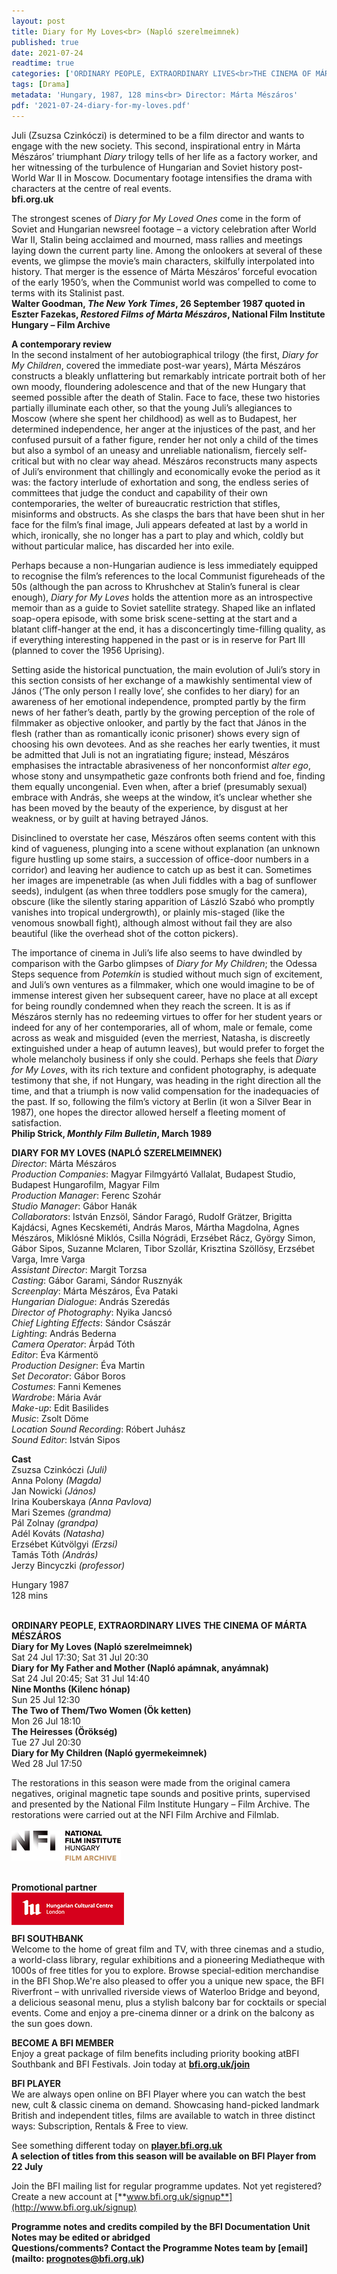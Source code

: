 ```yaml
---
layout: post
title: Diary for My Loves<br> (Napló szerelmeimnek) 
published: true
date: 2021-07-24 
readtime: true
categories: ['ORDINARY PEOPLE, EXTRAORDINARY LIVES<br>THE CINEMA OF MÁRTA MÉSZÁROS']
tags: [Drama]
metadata: 'Hungary, 1987, 128 mins<br> Director: Márta Mészáros'
pdf: '2021-07-24-diary-for-my-loves.pdf'
---
```


Juli (Zsuzsa Czinkóczi) is determined to be a film director and wants to engage with the new society. This second, inspirational entry in Márta Mészáros’ triumphant _Diary_ trilogy tells of her life as a factory worker, and her witnessing of the turbulence of Hungarian and Soviet history post-World War II in Moscow. Documentary footage intensifies the drama with characters at the centre of real events.<br>
**bfi.org.uk**

The strongest scenes of _Diary for My Loved Ones_ come in the form of Soviet and Hungarian newsreel footage – a victory celebration after World War II, Stalin being acclaimed and mourned, mass rallies and meetings laying down the current party line. Among the onlookers at several of these events, we glimpse the movie’s main characters, skilfully interpolated into history.  That merger is the essence of Márta Mészáros’ forceful evocation of the early 1950’s, when the Communist world was compelled to come to terms with its Stalinist past.<br>
**Walter Goodman, _The New York Times_, 26 September 1987 quoted in Eszter Fazekas, _Restored Films of Márta Mészáros_, National Film Institute Hungary – Film Archive**

**A contemporary review**<br>
In the second instalment of her autobiographical trilogy (the first, _Diary for My Children_, covered the immediate post-war years), Márta Mészáros constructs a bleakly unflattering but remarkably intricate portrait both of her own moody, floundering adolescence and that of the new Hungary that seemed possible after the death of Stalin. Face to face, these two histories partially illuminate each other, so that the young Juli’s allegiances to Moscow (where she spent her childhood) as well as to Budapest, her determined independence, her anger at the injustices of the past, and her confused pursuit of a father figure, render her not only a child of the times but also a symbol of an uneasy and unreliable nationalism, fiercely self-critical but with no clear way ahead. Mészáros reconstructs many aspects of Juli’s environment that chillingly and economically evoke the period as it was: the factory interlude of exhortation and song, the endless series of committees that judge the conduct and capability of their own contemporaries, the welter of bureaucratic restriction that stifles, misinforms and obstructs. As she clasps the bars that have been shut in her face for the film’s final image, Juli appears defeated at last by a world in which, ironically, she no longer has a part to play and which, coldly but without particular malice, has discarded her into exile.

Perhaps because a non-Hungarian audience is less immediately equipped to recognise the film’s references to the local Communist figureheads of the 50s (although the pan across to Khrushchev at Stalin’s funeral is clear enough), _Diary for My Loves_ holds the attention more as an introspective memoir than as a guide to Soviet satellite strategy. Shaped like an inflated soap-opera episode, with some brisk scene-setting at the start and a blatant cliff-hanger at the end, it has a disconcertingly time-filling quality, as if everything interesting happened in the past or is in reserve for Part III (planned to cover the 1956 Uprising).

Setting aside the historical punctuation, the main evolution of Juli’s story in this section consists of her exchange of a mawkishly sentimental view of János (‘The only person I really love’, she confides to her diary) for an awareness of her emotional independence, prompted partly by the firm news of her father’s death, partly by the growing perception of the role of filmmaker as objective onlooker, and partly by the fact that János in the flesh (rather than as romantically iconic prisoner) shows every sign of choosing his own devotees. And as she reaches her early twenties, it must be admitted that Juli is not an ingratiating figure; instead, Mészáros emphasises the intractable abrasiveness of her nonconformist _alter ego_, whose stony and unsympathetic gaze confronts both friend and foe, finding them equally uncongenial. Even when, after a brief (presumably sexual) embrace with András, she weeps at the window, it’s unclear whether she has been moved by the beauty of the experience, by disgust at her weakness, or by guilt at having betrayed János.

Disinclined to overstate her case, Mészáros often seems content with this kind of vagueness, plunging into a scene without explanation (an unknown figure hustling up some stairs, a succession of office-door numbers in a corridor) and leaving her audience to catch up as best it can. Sometimes her images are impenetrable (as when Juli fiddles with a bag of sunflower seeds), indulgent (as when three toddlers pose smugly for the camera), obscure (like the silently staring apparition of László Szabó who promptly vanishes into tropical undergrowth), or plainly mis-staged (like the venomous snowball fight), although almost without fail they are also beautiful (like the overhead shot of the cotton pickers).

The importance of cinema in Juli’s life also seems to have dwindled by comparison with the Garbo glimpses of _Diary for My Children_; the Odessa Steps sequence from _Potemkin_ is studied without much sign of excitement, and Juli’s own ventures as a filmmaker, which one would imagine to be of immense interest given her subsequent career, have no place at all except for being roundly condemned when they reach the screen. It is as if Mészáros sternly has no redeeming virtues to offer for her student years or indeed for any of her contemporaries, all of whom, male or female, come across as weak and misguided (even the merriest, Natasha, is discreetly extinguished under a heap of autumn leaves), but would prefer to forget the whole melancholy business if only she could. Perhaps she feels that _Diary for My Loves_, with its rich texture and confident photography, is adequate testimony that she, if not Hungary, was heading in the right direction all the time, and that a triumph is now valid compensation for the inadequacies of the past. If so, following the film’s victory at Berlin (it won a Silver Bear in 1987), one hopes the director allowed herself a fleeting moment of satisfaction.<br>
**Philip Strick, _Monthly Film Bulletin_, March 1989**<br>

 **DIARY FOR MY LOVES (NAPLÓ SZERELMEIMNEK)**<br>
_Director_: Márta Mészáros  
_Production Companies_: Magyar Filmgyártó Vallalat, Budapest Studio, Budapest Hungarofilm, Magyar Film  
_Production Manager_: Ferenc Szohár  
_Studio Manager_: Gábor Hanák  
_Collaborators_: István Enzsöl, Sándor Faragó, Rudolf Grätzer, Brigitta Kajdácsi, Agnes Kecskeméti, András Maros, Mártha Magdolna, Agnes Mészáros, Miklósné Miklós, Csilla Nógrádi, Erzsébet Rácz, György Simon, Gábor Sipos, Suzanne Mclaren, Tibor Szollár, Krisztina Szöllösy, Erzsébet Varga, Imre Varga  
_Assistant Director_: Margit Torzsa  
_Casting_: Gábor Garami, Sándor Rusznyák  
_Screenplay_: Márta Mészáros, Éva Pataki  
_Hungarian Dialogue_: András Szeredás  
_Director of Photography_: Nyika Jancsó  
_Chief Lighting Effects_: Sándor Császár  
_Lighting_: András Bederna  
_Camera Operator_: Árpád Tóth  
_Editor_: Éva Kármentö  
_Production Designer_: Éva Martin  
_Set Decorator_: Gábor Boros  
_Costumes_: Fanni Kemenes  
_Wardrobe_: Mária Avár  
_Make-up_: Edit Basilides  
_Music_: Zsolt Döme  
_Location Sound Recording_: Róbert Juhász  
_Sound Editor_: István Sipos<br>

**Cast**<br>
Zsuzsa Czinkóczi _(Juli)_  
Anna Polony _(Magda)_  
Jan Nowicki _(János)_  
Irina Kouberskaya _(Anna Pavlova)_  
Mari Szemes _(grandma)_  
Pál Zolnay _(grandpa)_  
Adél Kováts _(Natasha)_  
Erzsébet Kútvölgyi _(Erzsi)_  
Tamás Tóth _(András)_<br>
Jerzy Bincyczki _(professor)_<br>

Hungary 1987<br>
128 mins<br>
<br>
  
**ORDINARY PEOPLE, EXTRAORDINARY LIVES**
**THE CINEMA OF MÁRTA MÉSZÁROS**<br>**Diary for My Loves (Napló szerelmeimnek)**<br>Sat 24 Jul 17:30; Sat 31 Jul 20:30<br>**Diary for My Father and Mother (Napló apámnak, anyámnak)**<br>Sat 24 Jul 20:45; Sat 31 Jul 14:40<br>**Nine Months (Kilenc hónap)**<br>Sun 25 Jul 12:30<br>**The Two of Them/Two Women (Ök ketten)**<br>Mon 26 Jul 18:10<br>**The Heiresses (Örökség)**<br>Tue 27 Jul 20:30<br>**Diary for My Children (Napló gyermekeimnek)**<br>Wed 28 Jul 17:50<br>

The restorations in this season were made from the original camera negatives, original magnetic tape sounds and positive prints, supervised and presented by the National Film Institute Hungary – Film Archive. The restorations were carried out at the NFI Film Archive and Filmlab.<br>
<br>
<img style="float: left;" src="/img/nfi-hungary-logo-01.png"><br>
<br><br><br>

**Promotional partner**<br>
<img style="float: left;" src="/img/hungarian-cultural-centre-logo-01.png">
<br><br><br>

**BFI SOUTHBANK**  
Welcome to the home of great film and TV, with three cinemas and a studio, a world-class library, regular exhibitions and a pioneering Mediatheque with 1000s of free titles for you to explore. Browse special-edition merchandise in the BFI Shop.We&#39;re also pleased to offer you a unique new space, the BFI Riverfront – with unrivalled riverside views of Waterloo Bridge and beyond, a delicious seasonal menu, plus a stylish balcony bar for cocktails or special events. Come and enjoy a pre-cinema dinner or a drink on the balcony as the sun goes down.  

**BECOME A BFI MEMBER**  
Enjoy a great package of film benefits including priority booking atBFI Southbank and BFI Festivals. Join today at [**bfi.org.uk/join**](http://www.bfi.org.uk/join)  

**BFI PLAYER**  
 We are always open online on BFI Player where you can watch the best new, cult &amp; classic cinema on demand. Showcasing hand-picked landmark British and independent titles, films are available to watch in three distinct ways: Subscription, Rentals &amp; Free to view.  

See something different today on [**player.bfi.org.uk**](https://player.bfi.org.uk)  
**A selection of titles from this season will be available on BFI Player from 22 July**<br>

Join the BFI mailing list for regular programme updates. Not yet registered? Create a new account at [**www.bfi.org.uk/signup**](http://www.bfi.org.uk/signup)

**Programme notes and credits compiled by the BFI Documentation Unit  
Notes may be edited or abridged  
Questions/comments? Contact the Programme Notes team by [email](mailto: prognotes@bfi.org.uk)**
<!--stackedit_data:
eyJoaXN0b3J5IjpbNjU1OTU3MjU5XX0=
-->